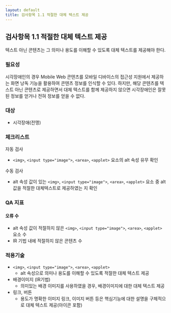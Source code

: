 ```yaml
---
layout: default
title: 검사항목 1.1 적절한 대체 텍스트 제공
---
```


## 검사항목 1.1 적절한 대체 텍스트 제공
텍스트 아닌 콘텐츠는 그 의미나 용도를 이해할 수 있도록 대체 텍스트를 제공해야 한다.

### 필요성
시각장애인의 경우 Mobile Web 콘텐츠를 모바일 디바이스의 접근성 지원에서 제공하는 화면 낭독 기능을 활용하여 콘텐츠 정보를 인식할 수 있다. 하지만, 해당 콘텐츠를 텍스트 아닌 콘텐츠로 제공하면서 대체 텍스트를 함께 제공하지 않으면 시각장애인은 잘못된 정보를 얻거나 전혀 정보를 얻을 수 없다.


### 대상
* 시각장애(전맹)


### 체크리스트
자동 검사
* `<img>`, `<input type="image">`, `<area>`, `<applet>` 요소의 alt 속성 유무 확인

수동 검사
* alt 속성 값이 있는 `<img>`, `<input type="image">`, `<area>`, `<applet>` 요소 중 alt 값을 적절한 대체텍스트로 제공하였는 지 확인


### QA 지표

#### 오류 수

* alt 속성 값이 적절하지 않은 `<img>`, `<input type="image">`, `<area>`, `<applet>` 요소 수
* IR 기법 내에 적절하지 않은 콘텐츠 수


### 적용기술
* `<img>`, `<input type="image">`, `<area>`, `<applet>`
  * alt 속성으로 의미나 용도를 이해할 수 있도록 적절한 대체 텍스트 제공
* 배경이미지 (IR기법)
  * 의미있는 배경 이미지를 사용하였을 경우, 배경이미지에 대한 대체 텍스트 제공
* 링크, 버튼
  * 용도가 명확한 이미지 링크, 이미지 버튼 등은 핵심기능에 대한 설명을 구체적으로 대체 텍스트 제공(아이콘 포함)
